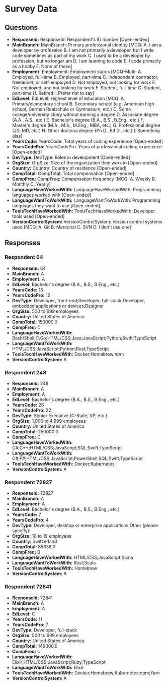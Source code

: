 # Survey Data

## Questions

- **ResponseId:** ResponseId: Respondent's ID number [Open-ended]
- **MainBranch:** MainBranch: Primary professional identity [MCQ: A. I am a developer by profession B. I am not primarily a developer, but I write code sometimes as part of my work C. I used to be a developer by profession, but no longer am D. I am learning to code E. I code primarily as a hobby F. None of these]
- **Employment:** Employment: Employment status [MCQ-Multi: A. Employed, full-time B. Employed, part-time C. Independent contractor, freelancer, or self-employed D. Not employed, but looking for work E. Not employed, and not looking for work F. Student, full-time G. Student, part-time H. Retired I. Prefer not to say]
- **EdLevel:** EdLevel: Highest level of education [MCQ: A. Primary/elementary school B. Secondary school (e.g. American high school, German Realschule or Gymnasium, etc.) C. Some college/university study without earning a degree D. Associate degree (A.A., A.S., etc.) E. Bachelor's degree (B.A., B.S., B.Eng., etc.) F. Master's degree (M.A., M.S., M.Eng., MBA, etc.) G. Professional degree (JD, MD, etc.) H. Other doctoral degree (Ph.D., Ed.D., etc.) I. Something else]
- **YearsCode:** YearsCode: Total years of coding experience [Open-ended]
- **YearsCodePro:** YearsCodePro: Years of professional coding experience [Open-ended]
- **DevType:** DevType: Roles in development [Open-ended]
- **OrgSize:** OrgSize: Size of the organization they work in [Open-ended]
- **Country:** Country: Country of residence [Open-ended]
- **CompTotal:** CompTotal: Total compensation [Open-ended]
- **CompFreq:** CompFreq: Compensation frequency [MCQ: A. Weekly B. Monthly C. Yearly]
- **LanguageHaveWorkedWith:** LanguageHaveWorkedWith: Programming languages worked with [Open-ended]
- **LanguageWantToWorkWith:** LanguageWantToWorkWith: Programming languages they want to use [Open-ended]
- **ToolsTechHaveWorkedWith:** ToolsTechHaveWorkedWith: Developer tools used [Open-ended]
- **VersionControlSystem:** VersionControlSystem: Version control systems used [MCQ: A. Git B. Mercurial C. SVN D. I don't use one]

## Responses

### Respondent 64

- **ResponseId:** 64
- **MainBranch:** A
- **Employment:** A
- **EdLevel:** Bachelor's degree (B.A., B.S., B.Eng., etc.)
- **YearsCode:** 18
- **YearsCodePro:** 12
- **DevType:** Developer, front-end;Developer, full-stack;Developer, embedded applications or devices;Designer
- **OrgSize:** 500 to 999 employees
- **Country:** United States of America
- **CompTotal:** 150000.0
- **CompFreq:** C
- **LanguageHaveWorkedWith:** Bash/Shell;C;Go;HTML/CSS;Java;JavaScript;Python;Swift;TypeScript
- **LanguageWantToWorkWith:** HTML/CSS;JavaScript;Python;Rust;TypeScript
- **ToolsTechHaveWorkedWith:** Docker;Homebrew;npm
- **VersionControlSystem:** A

### Respondent 248

- **ResponseId:** 248
- **MainBranch:** A
- **Employment:** A
- **EdLevel:** Bachelor's degree (B.A., B.S., B.Eng., etc.)
- **YearsCode:** 26
- **YearsCodePro:** 22
- **DevType:** Senior Executive (C-Suite, VP, etc.)
- **OrgSize:** 1,000 to 4,999 employees
- **Country:** United States of America
- **CompTotal:** 250000.0
- **CompFreq:** C
- **LanguageHaveWorkedWith:** C#;C++;HTML/CSS;JavaScript;SQL;Swift;TypeScript
- **LanguageWantToWorkWith:** C#;F#;HTML/CSS;JavaScript;PowerShell;SQL;Swift;TypeScript
- **ToolsTechHaveWorkedWith:** Docker;Kubernetes
- **VersionControlSystem:** A

### Respondent 72827

- **ResponseId:** 72827
- **MainBranch:** A
- **Employment:** A
- **EdLevel:** Bachelor's degree (B.A., B.S., B.Eng., etc.)
- **YearsCode:** 7
- **YearsCodePro:** 4
- **DevType:** Developer, desktop or enterprise applications;Other (please specify):
- **OrgSize:** 10 to 19 employees
- **Country:** Switzerland
- **CompTotal:** 85336.0
- **CompFreq:** B
- **LanguageHaveWorkedWith:** HTML/CSS;JavaScript;Scala
- **LanguageWantToWorkWith:** Rust;Scala
- **ToolsTechHaveWorkedWith:** Homebrew
- **VersionControlSystem:** A

### Respondent 72841

- **ResponseId:** 72841
- **MainBranch:** A
- **Employment:** A
- **EdLevel:** C
- **YearsCode:** 11
- **YearsCodePro:** 7
- **DevType:** Developer, full-stack
- **OrgSize:** 500 to 999 employees
- **Country:** United States of America
- **CompTotal:** 149000.0
- **CompFreq:** C
- **LanguageHaveWorkedWith:** Elixir;HTML/CSS;JavaScript;Ruby;TypeScript
- **LanguageWantToWorkWith:** Elixir
- **ToolsTechHaveWorkedWith:** Docker;Homebrew;Kubernetes;npm;Yarn
- **VersionControlSystem:** A

